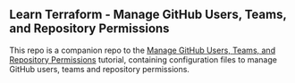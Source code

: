 ## Learn Terraform - Manage GitHub Users, Teams, and Repository Permissions

This repo is a companion repo to the [Manage GitHub Users, Teams, and Repository Permissions](https://learn.hashicorp.com/tutorials/terraform/github-user-teams) tutorial, containing configuration files to manage GitHub users, teams and repository permissions.
